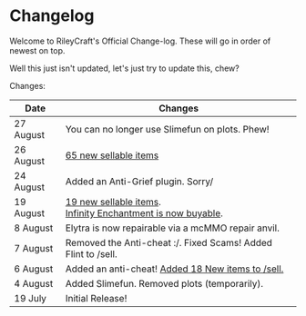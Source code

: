 # Changelog

Welcome to RileyCraft's Official Change-log. These will go in order of newest on top.

Well this just isn't updated, let's just try to update this, chew?

Changes:

Date | Changes
-----|------
27 August | You can no longer use Slimefun on plots. Phew!
26 August | [65 new sellable items](https://github.com/RileyCraft/rileycraft.github.io/compare/cc2648b43873...14f5a75570c2)
24 August | Added an Anti-Grief plugin. Sorry/
19 August | [19 new sellable items](https://github.com/RileyCraft/rileycraft.github.io/compare/f04490b168ae...2de23e904a89).<br/>[Infinity Enchantment is now buyable](https://github.com/RileyCraft/rileycraft.github.io/compare/bcf6a2af364a...f04490b168ae).
8 August | Elytra is now repairable via a mcMMO repair anvil.
7 August | Removed the Anti-cheat :/. Fixed Scams! Added Flint to /sell.
6 August | Added an anti-cheat! [Added 18 New items to /sell.](https://github.com/RileyCraft/rileycraft.github.io/commit/32f12a2b0b06afa8a7228a1385e637222df3145d)
4 August | Added Slimefun. Removed plots (temporarily). 
19 July | Initial Release!

